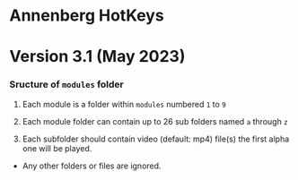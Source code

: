 # Annenberg HotKeys
# Version 3.1 (May 2023)

### Sructure of `modules` folder

1. Each module is a folder within `modules` numbered `1` to `9`

2. Each module folder can contain up to 26 sub folders named `a` through `z`

3. Each subfolder should contain video (default: mp4) file(s) the first alpha one will be played.

* Any other folders or files are ignored.





